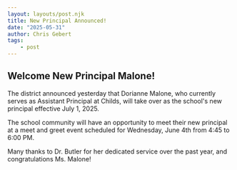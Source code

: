 ```yaml
---
layout: layouts/post.njk
title: New Principal Announced!
date: "2025-05-31"
author: Chris Gebert
tags:
    - post
---
```

## Welcome New Principal Malone!

The district announced yesterday that Dorianne Malone, who currently serves as Assistant Principal at Childs, will take over as the school's new principal effective July 1, 2025.

The school community will have an opportunity to meet their new principal at a meet and greet event scheduled for Wednesday, June 4th from 4:45 to 6:00 PM. 

Many thanks to Dr. Butler for her dedicated service over the past year, and congratulations Ms. Malone!